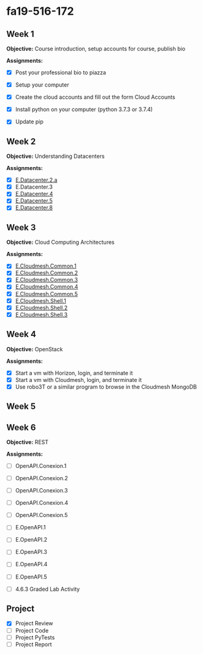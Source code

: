 # fa19-516-172

## Week 1

**Objective:** Course introduction, setup accounts for course, publish bio

**Assignments:**
- [x] Post your professional bio to piazza
- [x] Setup your computer
- [x] Create the cloud accounts and fill out the form Cloud Accounts
- [x] Install python on your computer (python 3.7.3 or 3.7.4)
- [x] Update pip


## Week 2

**Objective:** Understanding Datacenters

**Assignments:**
- [x] [E.Datacenter.2.a](datacenter.md)
- [x] E.Datacenter.3
- [x] [E.Datacenter.4](datacenter.md)
- [x] [E.Datacenter.5](datacenter.md)
- [x] [E.Datacenter.8](datacenter.md)

## Week 3

**Objective:** Cloud Computing Architectures

**Assignments:**
- [x] [E.Cloudmesh.Common.1](cloudmesh-exercises/e-cloudmesh-common-1.py)
- [x] [E.Cloudmesh.Common.2](cloudmesh-exercises/e-cloudmesh-common-2.py)
- [x] [E.Cloudmesh.Common.3](cloudmesh-exercises/e-cloudmesh-common-3.py)
- [x] [E.Cloudmesh.Common.4](cloudmesh-exercises/e-cloudmesh-common-4.py)
- [x] [E.Cloudmesh.Common.5](cloudmesh-exercises/e-cloudmesh-common-5.py)
- [x] [E.Cloudmesh.Shell.1](cloudmesh-exercises/e-cloudmesh-shell-1.py)
- [x] [E.Cloudmesh.Shell.2](cloudmesh-exercises/e-cloudmesh-shell-2.py)
- [x] [E.Cloudmesh.Shell.3](cloudmesh-exercises/e-cloudmesh-shell-3.py)

## Week 4

**Objective:** OpenStack

**Assignments:**

- [x] Start a vm with Horizon, login, and terminate it
- [x] Start a vm with Cloudmesh, login, and terminate it
- [x] Use robo3T or a similar program to browse in the Cloudmesh MongoDB

## Week 5


## Week 6

**Objective:** REST

**Assignments:**

- [ ] OpenAPI.Conexion.1
- [ ] OpenAPI.Conexion.2
- [ ] OpenAPI.Conexion.3
- [ ] OpenAPI.Conexion.4
- [ ] OpenAPI.Conexion.5
- [ ] E.OpenAPI.1
- [ ] E.OpenAPI.2
- [ ] E.OpenAPI.3
- [ ] E.OpenAPI.4
- [ ] E.OpenAPI.5
- [ ] 4.6.3 Graded Lab Activity



## Project
- [x] Project Review
- [ ] Project Code
- [ ] Project PyTests
- [ ] Project Report
